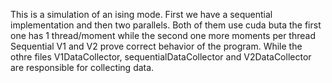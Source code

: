 This is a simulation of an ising mode. First we have a sequential implementation and then two parallels. Both of them use cuda buta the first one has 1 thread/moment while the second one more moments per thread
Sequential V1 and V2 prove correct behavior of the program. While the othre files V1DataCollector, sequentialDataCollector and V2DataCollector are responsible for collecting data.
